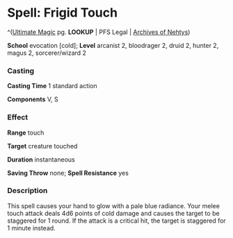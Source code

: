 # Spell: Frigid Touch

^([Ultimate Magic][ss-frigid-touch] pg. **LOOKUP** | PFS Legal | [Archives of Nehtys][sn-frigid-touch])

**School** evocation [cold]; **Level** arcanist 2, bloodrager 2, druid 2, hunter 2, magus 2, sorcerer/wizard 2

### Casting

**Casting Time** 1 standard action  

**Components** V, S

### Effect

**Range** touch  

**Target** creature touched  

**Duration** instantaneous  

**Saving Throw** none; **Spell Resistance** yes

### Description

This spell causes your hand to glow with a pale blue radiance. Your melee touch attack deals 4d6 points of cold damage and causes the target to be staggered for 1 round. If the attack is a critical hit, the target is staggered for 1 minute instead.

[ss-frigid-touch]: http://paizo.com/pathfinderRPG/v57
[sn-frigid-touch]: http://www.archivesofnethys.com/SpellDisplay.aspx?ItemName=Frigid%20Touch
